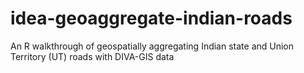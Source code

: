 # idea-geoaggregate-indian-roads
An R walkthrough of geospatially aggregating Indian state and Union Territory (UT) roads with DIVA-GIS data 
